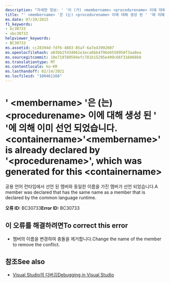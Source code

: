 ```yaml
---
description: "자세한 정보: ' '이 (가) <membername> <procedurename> 이에 대해 생성 된 ' '에 이미 선언 되었습니다. <containername>"
title: "' <membername> '은 (는) <procedurename> 이에 대해 생성 된 ' '에 의해 이미 선언 되었습니다. <containername>"
ms.date: 07/20/2015
f1_keywords:
- bc30733
- vbc30733
helpviewer_keywords:
- BC30733
ms.assetid: cc28394d-fdf6-4883-85af-6a7e43992607
ms.openlocfilehash: a03bb2fd34061e1eca6bb4796d4558950f3aa8ea
ms.sourcegitcommit: 10e719780594efc781b15295e499c66f316068b8
ms.translationtype: MT
ms.contentlocale: ko-KR
ms.lasthandoff: 02/14/2021
ms.locfileid: "100461166"
---
```

# <a name="membername-is-already-declared-by-procedurename-which-was-generated-for-this-containername"></a><span data-ttu-id="7639a-103">' \<membername> '은 (는) \<procedurename> 이에 대해 생성 된 ' '에 의해 이미 선언 되었습니다. \<containername></span><span class="sxs-lookup"><span data-stu-id="7639a-103">'\<membername>' is already declared by '\<procedurename>', which was generated for this \<containername></span></span>

<span data-ttu-id="7639a-104">공용 언어 런타임에서 선언 된 멤버와 동일한 이름을 가진 멤버가 선언 되었습니다.</span><span class="sxs-lookup"><span data-stu-id="7639a-104">A member was declared that has the same name as a member that is declared by the common language runtime.</span></span>

<span data-ttu-id="7639a-105">**오류 ID:** BC30733</span><span class="sxs-lookup"><span data-stu-id="7639a-105">**Error ID:** BC30733</span></span>

## <a name="to-correct-this-error"></a><span data-ttu-id="7639a-106">이 오류를 해결하려면</span><span class="sxs-lookup"><span data-stu-id="7639a-106">To correct this error</span></span>

- <span data-ttu-id="7639a-107">멤버의 이름을 변경하여 충돌을 제거합니다.</span><span class="sxs-lookup"><span data-stu-id="7639a-107">Change the name of the member to remove the conflict.</span></span>

## <a name="see-also"></a><span data-ttu-id="7639a-108">참조</span><span class="sxs-lookup"><span data-stu-id="7639a-108">See also</span></span>

- [<span data-ttu-id="7639a-109">Visual Studio의 디버깅</span><span class="sxs-lookup"><span data-stu-id="7639a-109">Debugging in Visual Studio</span></span>](/visualstudio/debugger/debugger-feature-tour)
